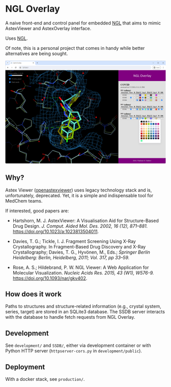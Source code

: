 # NGL Overlay

A naive front-end and control panel for embedded
[NGL](https://github.com/nglviewer/) that aims to mimic AstexViewer and
AstexOverlay interface.

Uses [NGL](https://github.com/nglviewer/ngl).

Of note, this is a personal project that comes in handy while better
alternatives are being sought.

<img src="https://raw.githubusercontent.com/vtalibov/SprintOverlay/main/screenshot.png" width="600"/>

## Why?

Astex Viewer ([openastexviewer](https://github.com/openastexviewer/openastexviewer)) uses
legacy technology stack and is, unfortunately, deprecated. Yet, it is a simple
and indispensable tool for MedChem teams.

If interested, good papers are:

* Hartshorn, M. J. AstexViewer: A Visualisation Aid for Structure-Based Drug
  Design. *J. Comput. Aided Mol. Des. 2002, 16 (12), 871–881.*
  https://doi.org/10.1023/a:1023813504011.

* Davies, T. G.; Tickle, I. J. Fragment Screening Using X-Ray Crystallography.
  In Fragment-Based Drug Discovery and X-Ray Crystallography; Davies, T. G.,
  Hyvönen, M., Eds.; *Springer Berlin Heidelberg: Berlin, Heidelberg, 2011; Vol.
  317, pp 33–59.*

* Rose, A. S.; Hildebrand, P. W. NGL Viewer: A Web Application for Molecular
  Visualization. *Nucleic Acids Res. 2015, 43 (W1), W576-9.*
  https://doi.org/10.1093/nar/gkv402.

## How does it work

Paths to structures and structure-related information (e.g., crystal system,
series, target) are stored in an SQLite3 database. The SSDB server interacts
with the database to handle fetch requests from NGL Overlay.

## Development

See `development/` and `SSDB/`, either via development container or with Python
HTTP server (`httpserver-cors.py` in `development/public`).

## Deployment

With a docker stack, see `production/`.
